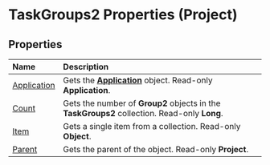 
# TaskGroups2 Properties (Project)

## Properties



|**Name**|**Description**|
|:-----|:-----|
|[Application](240bf732-0f99-35d0-503a-812f89719f85.md)|Gets the  **[Application](8eb91712-7784-a102-38c0-19bb056c27e9.md)** object. Read-only **Application**.|
|[Count](9865c194-f261-f2b3-29ff-bd399dff4bdb.md)|Gets the number of  **Group2** objects in the **TaskGroups2** collection. Read-only **Long**.|
|[Item](62a5a8d4-e72d-075b-a80d-07539f2a3ca8.md)|Gets a single item from a collection. Read-only  **Object**.|
|[Parent](309b4145-df2d-9d11-c807-3e8e409ee979.md)|Gets the parent of the object. Read-only  **Project**.|

